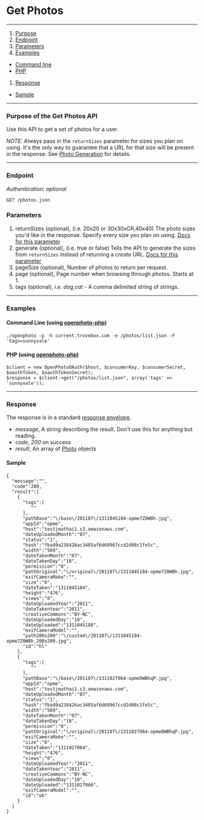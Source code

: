 Get Photos
=======================


----------------------------------------

1. [Purpose][purpose]
1. [Endpoint][endpoint]
1. [Parameters][parameters]
1. [Examples][examples]
  * [Command line][example-cli]
  * [PHP][example-php]
1. [Response][response]
  * [Sample][sample]

----------------------------------------

<a name="purpose"></a>
### Purpose of the Get Photos API

Use this API to get a set of photos for a user.

_NOTE:_ Always pass in the `returnSizes` parameter for sizes you plan on using. It's the only way to guarantee that a URL for that size will be present in the response. See [Photo Generation](http://theopenphotoproject.org/documentation/faq/PhotoGeneration) for details.

----------------------------------------

<a name="endpoint"></a>
### Endpoint

_Authentication: optional_

    GET /photos.json

<a name="parameters"></a>
### Parameters

1.  returnSizes (optional), (i.e. 20x20 or 30x30xCR,40x40) The photo sizes you'd like in the response. Specify every size you plan on using. [Docs for this parameter](http://theopenphotoproject.org/documentation/faq/ReturnSizes)
1.  generate (optional), (i.e. true or false) Tells the API to generate the sizes from `returnSizes` instead of returning a _create_ URL. [Docs for this parameter](http://theopenphotoproject.org/documentation/faq/ReturnSizes)
1.  pageSize (optional), Number of photos to return per request.
1.  page (optional), Page number when browsing through photos. Starts at 1.
1.  tags (optional), _i.e. dog,cat_ - A comma delimited string of strings.

----------------------------------------

<a name="examples"></a>
### Examples

<a name="example-cli"></a>
#### Command Line (using [openphoto-php][openphoto-php])

    ./openphoto -p -h current.trovebox.com -e /photos/list.json -F 'tags=sunnyvale'

<a name="example-php"></a>
#### PHP (using [openphoto-php][openphoto-php])

    $client = new OpenPhotoOAuth($host, $consumerKey, $consumerSecret, $oauthToken, $oauthTokenSecret);
    $response = $client->get("/photos/list.json", array('tags' => 'sunnyvale'));

----------------------------------------

<a name="response"></a>
### Response

The response is in a standard [response envelope](http://theopenphotoproject.org/documentation/api/Envelope).

* _message_, A string describing the result. Don't use this for anything but reading.
* _code_, _200_ on success
* _result_, An array of [Photo][Photo] objects

<a name="sample"></a>
#### Sample

    {
      "message":"",
      "code":200,
      "result":[
        {
          "tags":[
             ""
          ],
          "pathBase":"\/base\/201107\/1311045184-opme7Z0WBh.jpg",
          "appId":"opme",
          "host":"testjmathai1.s3.amazonaws.com",
          "dateUploadedMonth":"07",
          "status":"1",
          "hash":"fba49a238426ac3485af6d69967ccd2d08c1fe5c",
          "width":"569",
          "dateTakenMonth":"07",
          "dateTakenDay":"18",
          "permission":"0",
          "pathOriginal":"\/original\/201107\/1311045184-opme7Z0WBh.jpg",
          "exifCameraMake":"",
          "size":"0",
          "dateTaken":"1311045184",
          "height":"476",
          "views":"0",
          "dateUploadedYear":"2011",
          "dateTakenYear":"2011",
          "creativeCommons":"BY-NC",
          "dateUploadedDay":"18",
          "dateUploaded":"1311045188",
          "exifCameraModel":"",
          "path200x200":"\/custom\/201107\/1311045184-opme7Z0WBh_200x200.jpg",
          "id":"hl"
        },
        {
          "tags":[
             ""
          ],
          "pathBase":"\/base\/201107\/1311027064-opme0WBhqP.jpg",
          "appId":"opme",
          "host":"testjmathai1.s3.amazonaws.com",
          "dateUploadedMonth":"07",
          "status":"1",
          "hash":"fba49a238426ac3485af6d69967ccd2d08c1fe5c",
          "width":"569",
          "dateTakenMonth":"07",
          "dateTakenDay":"18",
          "permission":"0",
          "pathOriginal":"\/original\/201107\/1311027064-opme0WBhqP.jpg",
          "exifCameraMake":"",
          "size":"0",
          "dateTaken":"1311027064",
          "height":"476",
          "views":"0",
          "dateUploadedYear":"2011",
          "dateTakenYear":"2011",
          "creativeCommons":"BY-NC",
          "dateUploadedDay":"18",
          "dateUploaded":"1311027066",
          "exifCameraModel":"",
          "id":"ob"
        }
      ]
    }


[Photo]: http://theopenphotoproject.org/documentation/schemas/Photo
[purpose]: #purpose
[endpoint]: #endpoint
[parameters]: #parameters
[examples]: #examples
[example-cli]: #example-cli
[example-php]: #example-php
[response]: #response
[sample]: #sample
[photogeneration]: http://theopenphotoproject.org/documentation/faq/PhotoGeneration
[ReturnSizes]: http://theopenphotoproject.org/documentation/faq/ReturnSizes
[openphoto-php]: https://github.com/photo/openphoto-php
